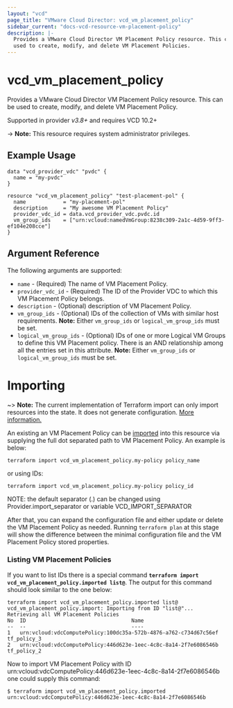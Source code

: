 ```yaml
---
layout: "vcd"
page_title: "VMware Cloud Director: vcd_vm_placement_policy"
sidebar_current: "docs-vcd-resource-vm-placement-policy"
description: |-
  Provides a VMware Cloud Director VM Placement Policy resource. This can be
  used to create, modify, and delete VM Placement Policies.
---
```


# vcd\_vm\_placement\_policy

Provides a VMware Cloud Director VM Placement Policy resource. This can be
used to create, modify, and delete VM Placement Policy.

Supported in provider *v3.8+* and requires VCD 10.2+

-> **Note:** This resource requires system administrator privileges.

## Example Usage

```hcl
data "vcd_provider_vdc" "pvdc" {
  name = "my-pvdc"
}

resource "vcd_vm_placement_policy" "test-placement-pol" {
  name            = "my-placement-pol"
  description     = "My awesome VM Placement Policy"
  provider_vdc_id = data.vcd_provider_vdc.pvdc.id
  vm_group_ids    = ["urn:vcloud:namedVmGroup:8238c309-2a1c-4d59-9ff3-ef104e208cce"]
}
```
## Argument Reference

The following arguments are supported:

* `name` - (Required) The name of VM Placement Policy.
* `provider_vdc_id` - (Required) The ID of the Provider VDC to which this VM Placement Policy belongs.
* `description` - (Optional) description of VM Placement Policy.
* `vm_group_ids` - (Optional) IDs of the collection of VMs with similar host requirements. **Note:** Either `vm_group_ids` or `logical_vm_group_ids` must be set.
* `logical_vm_group_ids` - (Optional) IDs of one or more Logical VM Groups to define this VM Placement policy. There is an AND relationship among all the entries set in this attribute. **Note:** Either `vm_group_ids` or `logical_vm_group_ids` must be set.

# Importing

~> **Note:** The current implementation of Terraform import can only import resources into the state.
It does not generate configuration. [More information.](https://www.terraform.io/docs/import/)

An existing an VM Placement Policy can be [imported][docs-import] into this resource
via supplying the full dot separated path to VM Placement Policy. An example is
below:

```
terraform import vcd_vm_placement_policy.my-policy policy_name
```
or using IDs:
```
terraform import vcd_vm_placement_policy.my-policy policy_id
```

NOTE: the default separator (.) can be changed using Provider.import_separator or variable VCD_IMPORT_SEPARATOR

[docs-import]:https://www.terraform.io/docs/import/

After that, you can expand the configuration file and either update or delete the VM Placement Policy as needed. Running `terraform plan`
at this stage will show the difference between the minimal configuration file and the VM Placement Policy stored properties.

### Listing VM Placement Policies

If you want to list IDs there is a special command **`terraform import vcd_vm_placement_policy.imported list@`**. 
The output for this command should look similar to the one below:

```
terraform import vcd_vm_placement_policy.imported list@
vcd_vm_placement_policy.import: Importing from ID "list@"...
Retrieving all VM Placement Policies
No	ID									Name	
--	--									----	
1	urn:vcloud:vdcComputePolicy:100dc35a-572b-4876-a762-c734d67c56ef	tf_policy_3
2	urn:vcloud:vdcComputePolicy:446d623e-1eec-4c8c-8a14-2f7e6086546b	tf_policy_2

```

Now to import VM Placement Policy with ID urn:vcloud:vdcComputePolicy:446d623e-1eec-4c8c-8a14-2f7e6086546b one could supply this command:

```shell
$ terraform import vcd_vm_placement_policy.imported urn:vcloud:vdcComputePolicy:446d623e-1eec-4c8c-8a14-2f7e6086546b
```
